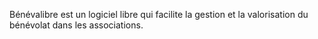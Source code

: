 Bénévalibre est un logiciel libre qui facilite la gestion et la valorisation du bénévolat dans les associations.
